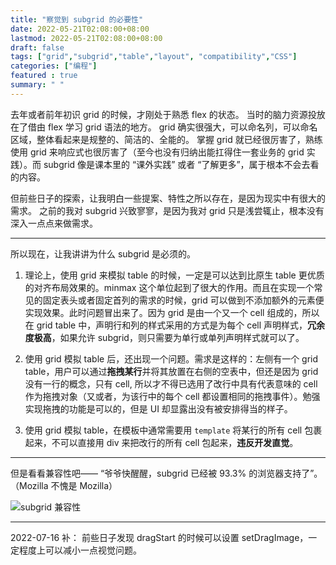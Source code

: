 ```yaml
---
title: "察觉到 subgrid 的必要性"
date: 2022-05-21T02:08:00+08:00
lastmod: 2022-05-21T02:08:00+08:00
draft: false
tags: ["grid","subgrid","table","layout", "compatibility","CSS"]
categories: ["编程"]
featured : true
summary: " "
---
```


去年或者前年初识 grid 的时候，才刚处于熟悉 flex 的状态。 
当时的脑力资源投放在了借由 flex 学习 grid 语法的地方。 
grid 确实很强大，可以命名列，可以命名区域，整体看起来是规整的、简洁的、全能的。 掌握 grid 就已经很厉害了，熟练使用 grid 来响应式也很厉害了（至今也没有归纳出能扛得住一套业务的 grid 实践）。而 subgrid 像是课本里的 “课外实践” 或者 “了解更多”，属于根本不会去看的内容。 


但前些日子的探索，让我明白一些提案、特性之所以存在，是因为现实中有很大的需求。
之前的我对 subgrid 兴致寥寥，是因为我对 grid 只是浅尝辄止，根本没有深入一点点来做需求。

-----

所以现在，让我讲讲为什么 subgrid 是必须的。

1. 理论上，使用 grid 来模拟 table 的时候，一定是可以达到比原生 table 更优质的对齐布局效果的。minmax 这个单位起到了很大的作用。而且在实现一个常见的固定表头或者固定首列的需求的时候，grid 可以做到不添加额外的元素便实现效果。此时问题冒出来了。因为 grid 是由一个又一个 cell 组成的，所以在 grid table 中，声明行和列的样式采用的方式是为每个 cell 声明样式，**冗余度极高**，如果允许 subgrid，则只需要为单行或单列声明样式就可以了。

2. 使用 grid 模拟 table 后，还出现一个问题。需求是这样的：左侧有一个 grid table，用户可以通过**拖拽某行**并将其放置在右侧的空表中，但还是因为 grid 没有一行的概念，只有 cell, 所以才不得已选用了改行中具有代表意味的 cell 作为拖拽对象（又或者，为该行中的每个 cell 都设置相同的拖拽事件）。勉强实现拖拽的功能是可以的，但是 UI 却显露出没有被安排得当的样子。

3. 使用 grid 模拟 table，在模板中通常需要用 `template` 将某行的所有 cell 包裹起来，不可以直接用 div 来把改行的所有 cell 包起来，**违反开发直觉**。

-----

但是看看兼容性吧—— “爷爷快醒醒，subgrid 已经被 93.3% 的浏览器支持了”。（Mozilla 不愧是 Mozilla）

![subgrid 兼容性](/post-images/subgrid.jpg)

---
2022-07-16 补：
前些日子发现 dragStart 的时候可以设置 setDragImage，一定程度上可以减小一点视觉问题。